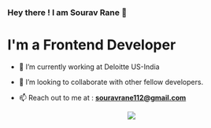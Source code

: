 ### Hey there ! I am Sourav Rane 👋

<h1 align="left">I'm a Frontend Developer</h1>

- 🔭 I’m currently working at Deloitte US-India

- 👯 I’m looking to collaborate with other fellow developers.

- 📫 Reach out to me at : **souravrane112@gmail.com**


<p align="center">
<a href="https://www.linkedin.com/in/sourav-rane-57604a119/" target="blank"><img src="https://img.icons8.com/cute-clipart/30/000000/linkedin.png"/></a>
</p>


